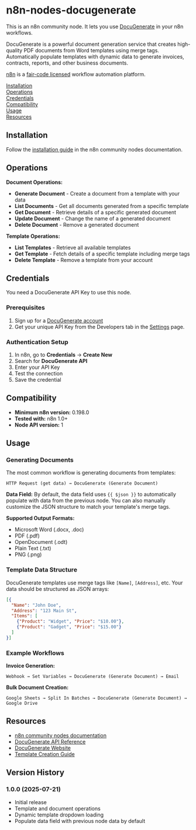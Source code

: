 # n8n-nodes-docugenerate

This is an n8n community node. It lets you use [DocuGenerate](https://www.docugenerate.com/) in your n8n workflows.

DocuGenerate is a powerful document generation service that creates high-quality PDF documents from Word templates using
merge tags. Automatically populate templates with dynamic data to generate invoices, contracts, reports, and other
business documents.

[n8n](https://n8n.io/) is a [fair-code licensed](https://docs.n8n.io/reference/license/) workflow automation platform.

[Installation](#installation)  
[Operations](#operations)  
[Credentials](#credentials)  
[Compatibility](#compatibility)  
[Usage](#usage)  
[Resources](#resources)  

## Installation

Follow the [installation guide](https://docs.n8n.io/integrations/community-nodes/installation/) in the n8n community
nodes documentation.

## Operations

**Document Operations:**
- **Generate Document** - Create a document from a template with your data
- **List Documents** - Get all documents generated from a specific template
- **Get Document** - Retrieve details of a specific generated document
- **Update Document** - Change the name of a generated document
- **Delete Document** - Remove a generated document

**Template Operations:**
- **List Templates** - Retrieve all available templates
- **Get Template** - Fetch details of a specific template including merge tags
- **Delete Template** - Remove a template from your account

## Credentials

You need a DocuGenerate API Key to use this node.

### Prerequisites
1. Sign up for a [DocuGenerate account](https://www.docugenerate.com/)
2. Get your unique API Key from the Developers tab in the [Settings](https://app.docugenerate.com/settings/developers) page.

### Authentication Setup
1. In n8n, go to **Credentials** → **Create New**
2. Search for **DocuGenerate API** 
3. Enter your API Key
4. Test the connection
5. Save the credential

## Compatibility

- **Minimum n8n version:** 0.198.0
- **Tested with:** n8n 1.0+
- **Node API version:** 1

## Usage

### Generating Documents

The most common workflow is generating documents from templates:

```
HTTP Request (get data) → DocuGenerate (Generate Document)
```

**Data Field:** By default, the data field uses `{{ $json }}` to automatically populate with data from the previous
node. You can also manually customize the JSON structure to match your template's merge tags.

**Supported Output Formats:**
- Microsoft Word (.docx, .doc)
- PDF (.pdf) 
- OpenDocument (.odt)
- Plain Text (.txt)
- PNG (.png)

### Template Data Structure

DocuGenerate templates use merge tags like `[Name]`, `[Address]`, etc. Your data should be structured as JSON arrays:

```json
[{
  "Name": "John Doe",
  "Address": "123 Main St",
  "Items": [
    {"Product": "Widget", "Price": "$10.00"},
    {"Product": "Gadget", "Price": "$15.00"}
  ]
}]
```

### Example Workflows

**Invoice Generation:**
```
Webhook → Set Variables → DocuGenerate (Generate Document) → Email
```

**Bulk Document Creation:**
```
Google Sheets → Split In Batches → DocuGenerate (Generate Document) → Google Drive
```

## Resources

* [n8n community nodes documentation](https://docs.n8n.io/integrations/#community-nodes)
* [DocuGenerate API Reference](https://api.docugenerate.com/)
* [DocuGenerate Website](https://www.docugenerate.com/)
* [Template Creation Guide](https://www.docugenerate.com/help/templates/)

## Version History

### 1.0.0 (2025-07-21)
- Initial release
- Template and document operations
- Dynamic template dropdown loading
- Populate data field with previous node data by default
